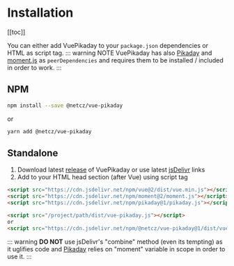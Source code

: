 # Installation

[[toc]]

You can either add VuePikaday to your `package.json` dependencies or HTML as script tag.
::: warning NOTE
VuePikaday has also [Pikaday](https://github.com/dbushell/Pikaday) and [moment.js](http://momentjs.com) 
as `peerDependencies` and requires them to be installed / included in order to work.
:::

## NPM

```bash
npm install --save @netcz/vue-pikaday
```

or

```bash
yarn add @netcz/vue-pikaday
```

## Standalone

1. Download latest [release](https://github.com/netcz/vue-pikaday/releases) of VuePikaday or use latest [jsDelivr](https://www.jsdelivr.com/package/npm/@netcz/vue-pikaday) links
2. Add to your HTML head section (after Vue) using script tag

```html
<script src="https://cdn.jsdelivr.net/npm/vue@2/dist/vue.min.js"></script>
<script src="https://cdn.jsdelivr.net/npm/moment@2/moment.js"></script>
<script src="https://cdn.jsdelivr.net/npm/pikaday@1/pikaday.js"></script>

<script src="/project/path/dist/vue-pikaday.js"></script> 
or 
<script src="https://cdn.jsdelivr.net/npm/@netcz/vue-pikaday@1/dist/vue-pikaday.js"></script>
```

::: warning 
**DO NOT** use jsDelivr's "combine" method (even its tempting) as it uglifies code and [Pikaday](https://github.com/dbushell/Pikaday) relies on "moment" variable in scope in order to use it.
:::
